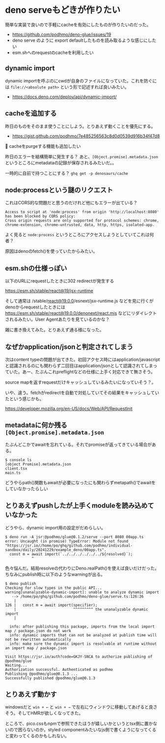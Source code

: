 # deno serveもどきが作りたい

簡単な実装で良いので手軽にcacheを有効にしたものが作りたいのだった。

- https://github.com/podhmo/deno-glue/issues/19
- deno serve のように export defaultしたものを読み取るような感じにしたい
- esm.shへのrequestのcacheを利用したい

## dynamic import

dynamic importを呼ぶのにcwdが自身のファイルになっていた。これを防ぐには `file://<absolute path>` という形で記述すれば良いみたい。

- https://docs.deno.com/deploy/api/dynamic-import/

## cacheを追加する

昨日のものをそのまま使うことにしよう。とりあえず動くことを優先にする。

- https://gist.github.com/podhmo/7e485256563c8d0d0539d916b34f47d8

:memo: cacheをpurgeする機能も追加したい

昨日のエラーを結構簡単に発生する？
あと、`[Object.promise].metadata.json` というところにmetadataの記録が保存されるみたいだ。。

一時的に自前で持つことにする？
`ghq get -p denosaurs/cache`

## node:processという謎のリクエスト

これはCORS的な問題だと思うのだけれど他にもエラーが出ている？

```
Access to script at 'node:process' from origin 'http://localhost:8080' has been blocked by CORS policy: 
Cross origin requests are only supported for protocol schemes: chrome, chrome-extension, chrome-untrusted, data, http, https, isolated-app.
```

よく見ると `node:process` というところにアクセスしようとしていてこれは何者？

原因はdenoのfetch()を使っていたからみたい。

## esm.shの仕様っぽい

以下のURLにrequestしたときに302 redirectが発生する

https://esm.sh/stable/react@19/jsx-runtime

そして通常は /stable/react@19.0.0/esnext/jsx-runtime.js などを見に行くが
denoからrequestしたときには https://esm.sh/stable/react@19.0.0/denonext/react.mjs などにリダイレクトされるみたい。User Agentあたりを見ているのかな？

雑に書き換えてみた。とりあえず通る様になった。

## なぜかapplication/jsonと判定されてしまう

次はcontent typeの問題が出てきた。初回アクセス時にはapplication/javascriptと認識されるのにも関わらず二回目はapplication/jsonとして認識されてしまっていた。あー、たぶんこれpreflightなどの仕様に上手く対応できて無さそう。

source mapを返すrequestだけキャッシュしているみたいになっていそう？。

いや、違う。fetchがredirectを自動で対処していてその結果をキャッシュしていたという感じかも。

https://developer.mozilla.org/en-US/docs/Web/API/RequestInit

## metadataに何か残る `[Object.promise].metadata.json`

たぶんどこかでawaitを忘れている。それでpromiseが返ってきている場合がある。

```
$ console ls
[object Promise].metadata.json
client.tsx
main.ts
```

どうやらpath()関数もawaitが必要になったにも関わらずmetapath()でawaitをしていなかったらしい

## とりあえずpushしたが上手くmoduleを読み込めていなかった

どうやら、dynamic import用の設定がだめらしい。

```console
$ deno run -A jsr:@podhmo/glue@0.1.2/serve --port 8080 00app.ts
error: Uncaught (in promise) TypeError: Module not found "https://jsr.io//home/po/ghq/github.com/podhmo/individual-sandbox/daily/20241229/example_deno/00app.ts".
  const m = await import(`../../../../../../${resolved}`);
            ^
```

色々悩んだ。結局resolveの代わりにDeno.realPath()を使えば良いだけだった。
ちなみにpublish時に以下のようなwarningが出る。

```console
$ deno publish
Checking for slow types in the public API...
warning[unanalyzable-dynamic-import]: unable to analyze dynamic import
   --> /home/po/ghq/github.com/podhmo/deno-glue/serve.ts:126:26
    |
126 |   const m = await import(specifier);
    |                          ^^^^^^^^^ the unanalyzable dynamic import
    |

  info: after publishing this package, imports from the local import map / package.json do not work
  info: dynamic imports that can not be analyzed at publish time will not be rewritten automatically
  info: make sure the dynamic import is resolvable at runtime without an import map / package.json

Visit https://jsr.io/auth?code=GKJY-SNCA to authorize publishing of @podhmo/glue
Waiting...
Authorization successful. Authenticated as podhmo
Publishing @podhmo/glue@0.1.3 ...
Successfully published @podhmo/glue@0.1.3
```

## とりあえず動かす

windowsだと `win + ←` と `win + →` で左右にウィンドウに移動してあげると良さそう。そしてHMRが欲しくなってきた。

ところで、pico.cssもnpmで参照できたほうが嬉しいかというとtsx側に置かないので困らないのか。styled componentみたいなjs側で書くようになってくると変わってくるのかもしれない。